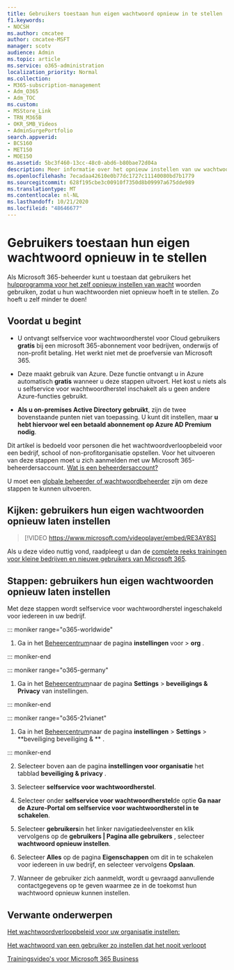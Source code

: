 ```yaml
---
title: Gebruikers toestaan hun eigen wachtwoord opnieuw in te stellen
f1.keywords:
- NOCSH
ms.author: cmcatee
author: cmcatee-MSFT
manager: scotv
audience: Admin
ms.topic: article
ms.service: o365-administration
localization_priority: Normal
ms.collection:
- M365-subscription-management
- Adm_O365
- Adm_TOC
ms.custom:
- MSStore_Link
- TRN_M365B
- OKR_SMB_Videos
- AdminSurgePortfolio
search.appverid:
- BCS160
- MET150
- MOE150
ms.assetid: 5bc3f460-13cc-48c0-abd6-b80bae72d04a
description: Meer informatie over het opnieuw instellen van uw wachtwoorden met het hulpprogramma voor het zelf opnieuw instellen van wachtwoorden.
ms.openlocfilehash: 7ecadaa42610e0b77dc1727c11140080bd7b1779
ms.sourcegitcommit: 628f195cbe3c00910f7350d8b09997a675dde989
ms.translationtype: MT
ms.contentlocale: nl-NL
ms.lasthandoff: 10/21/2020
ms.locfileid: "48646677"
---
```

# <a name="let-users-reset-their-own-passwords"></a>Gebruikers toestaan hun eigen wachtwoord opnieuw in te stellen

Als Microsoft 365-beheerder kunt u toestaan dat gebruikers het [hulpprogramma voor het zelf opnieuw instellen van wacht](https://go.microsoft.com/fwlink/p/?LinkId=522677) woorden gebruiken, zodat u hun wachtwoorden niet opnieuw hoeft in te stellen. Zo hoeft u zelf minder te doen!
  
## <a name="before-you-begin"></a>Voordat u begint
  
- U ontvangt selfservice voor wachtwoordherstel voor Cloud gebruikers **gratis** bij een microsoft 365-abonnement voor bedrijven, onderwijs of non-profit betaling. Het werkt niet met de proefversie van Microsoft 365.

- Deze maakt gebruik van Azure. Deze functie ontvangt u in Azure automatisch **gratis** wanneer u deze stappen uitvoert. Het kost u niets als u selfservice voor wachtwoordherstel inschakelt als u geen andere Azure-functies gebruikt.

- **Als u on-premises Active Directory gebruikt**, zijn de twee bovenstaande punten niet van toepassing. U kunt dit instellen, maar **u hebt hiervoor wel een betaald abonnement op Azure AD Premium nodig**.

Dit artikel is bedoeld voor personen die het wachtwoordverloopbeleid voor een bedrijf, school of non-profitorganisatie opstellen. Voor het uitvoeren van deze stappen moet u zich aanmelden met uw Microsoft 365-beheerdersaccount. [Wat is een beheerdersaccount?](../admin-overview/admin-overview.md)

U moet een [globale beheerder of wachtwoordbeheerder](about-admin-roles.md) zijn om deze stappen te kunnen uitvoeren.

## <a name="watch-let-users-reset-their-own-passwords"></a>Kijken: gebruikers hun eigen wachtwoorden opnieuw laten instellen

> [!VIDEO https://www.microsoft.com/videoplayer/embed/RE3AY8S]

Als u deze video nuttig vond, raadpleegt u dan de [complete reeks trainingen voor kleine bedrijven en nieuwe gebruikers van Microsoft 365](https://support.microsoft.com/office/6ab4bbcd-79cf-4000-a0bd-d42ce4d12816).

## <a name="steps-let-people-reset-their-own-passwords"></a>Stappen: gebruikers hun eigen wachtwoorden opnieuw laten instellen

Met deze stappen wordt selfservice voor wachtwoordherstel ingeschakeld voor iedereen in uw bedrijf.
  
::: moniker range="o365-worldwide"

1. Ga in het <a href="https://go.microsoft.com/fwlink/p/?linkid=2024339" target="_blank">Beheercentrum</a>naar de pagina **instellingen** voor > **org** .

::: moniker-end

::: moniker range="o365-germany"

1. Ga in het <a href="https://go.microsoft.com/fwlink/p/?linkid=848041" target="_blank">Beheercentrum</a>naar de pagina **Settings** \> **beveiligings &amp; Privacy** van instellingen.

::: moniker-end

::: moniker range="o365-21vianet"

1. Ga in het <a href="https://go.microsoft.com/fwlink/p/?linkid=850627" target="_blank">Beheercentrum</a>naar de pagina **instellingen** \> **Settings** \> **beveiliging beveiliging &amp; ** .

::: moniker-end

2. Selecteer boven aan de pagina **instellingen voor organisatie** het tabblad **beveiliging & privacy** .
  
3. Selecteer **selfservice voor wachtwoordherstel**.

4. Selecteer onder **selfservice voor wachtwoordherstel**de optie **Ga naar de Azure-Portal om selfservice voor wachtwoordherstel in te schakelen**.

5. Selecteer **gebruikers**in het linker navigatiedeelvenster en klik vervolgens op de **gebruikers | Pagina alle gebruikers** , selecteer **wachtwoord opnieuw instellen**.
  
6. Selecteer **Alles** op de pagina **Eigenschappen** om dit in te schakelen voor iedereen in uw bedrijf, en selecteer vervolgens **Opslaan**.
  
7. Wanneer de gebruiker zich aanmeldt, wordt u gevraagd aanvullende contactgegevens op te geven waarmee ze in de toekomst hun wachtwoord opnieuw kunnen instellen.

## <a name="related-content"></a>Verwante onderwerpen

[Het wachtwoordverloopbeleid voor uw organisatie instellen:](../manage/set-password-expiration-policy.md)

[Het wachtwoord van een gebruiker zo instellen dat het nooit verloopt](set-password-to-never-expire.md)

[Trainingsvideo's voor Microsoft 365 Business](https://support.microsoft.com/office/6ab4bbcd-79cf-4000-a0bd-d42ce4d12816)
